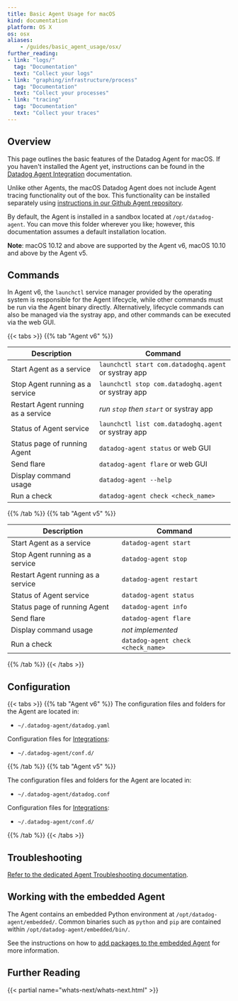 ```yaml
---
title: Basic Agent Usage for macOS
kind: documentation
platform: OS X
os: osx
aliases:
    - /guides/basic_agent_usage/osx/
further_reading:
- link: "logs/"
  tag: "Documentation"
  text: "Collect your logs"
- link: "graphing/infrastructure/process"
  tag: "Documentation"
  text: "Collect your processes"
- link: "tracing"
  tag: "Documentation"
  text: "Collect your traces"
---
```


## Overview

This page outlines the basic features of the Datadog Agent for macOS. If you haven't installed the Agent yet, instructions can be found in the [Datadog Agent Integration][1] documentation.

Unlike other Agents, the macOS Datadog Agent does not include Agent tracing functionality out of the box. This functionality can be installed separately using [instructions in our Github Agent repository][2].

By default, the Agent is installed in a sandbox located at `/opt/datadog-agent`. You can move this folder wherever you like; however, this documentation assumes a default installation location.

**Note**: macOS 10.12 and above are supported by the Agent v6, macOS 10.10 and above by the Agent v5.

## Commands

In Agent v6, the `launchctl` service manager provided by the operating system is responsible for the Agent lifecycle, while other commands must be run via the Agent binary directly. Alternatively, lifecycle commands can also be managed via the systray app, and other commands can be executed via the web GUI.

{{< tabs >}}
{{% tab "Agent v6" %}}

| Description                        | Command                                              |
| ---------------------------------- | --------------------------------------               |
| Start Agent as a service           | `launchctl start com.datadoghq.agent` or systray app |
| Stop Agent running as a service    | `launchctl stop com.datadoghq.agent` or systray app  |
| Restart Agent running as a service | _run `stop` then `start`_ or systray app             |
| Status of Agent service            | `launchctl list com.datadoghq.agent` or systray app  |
| Status page of running Agent       | `datadog-agent status` or web GUI                    |
| Send flare                         | `datadog-agent flare` or web GUI                     |
| Display command usage              | `datadog-agent --help`                               |
| Run a check                        | `datadog-agent check <check_name>`                   |


{{% /tab %}}
{{% tab "Agent v5" %}}

| Description                        | Command                            |
| ---------------------------------- | ---------------------------------- |
| Start Agent as a service           | `datadog-agent start`              |
| Stop Agent running as a service    | `datadog-agent stop`               |
| Restart Agent running as a service | `datadog-agent restart`            |
| Status of Agent service            | `datadog-agent status`             |
| Status page of running Agent       | `datadog-agent info`               |
| Send flare                         | `datadog-agent flare`              |
| Display command usage              | _not implemented_                  |
| Run a check                        | `datadog-agent check <check_name>` |

{{% /tab %}}
{{< /tabs >}}

## Configuration

{{< tabs >}}
{{% tab "Agent v6" %}}
The configuration files and folders for the Agent are located in:

* `~/.datadog-agent/datadog.yaml`

Configuration files for [Integrations][1]:

* `~/.datadog-agent/conf.d/`


[1]: /integrations
{{% /tab %}}
{{% tab "Agent v5" %}}

The configuration files and folders for the Agent are located in:

* `~/.datadog-agent/datadog.conf`

Configuration files for [Integrations][1]:

* `~/.datadog-agent/conf.d/`


[1]: /integrations
{{% /tab %}}
{{< /tabs >}}

## Troubleshooting

[Refer to the dedicated Agent Troubleshooting documentation][3].

## Working with the embedded Agent

The Agent contains an embedded Python environment at `/opt/datadog-agent/embedded/`. Common binaries such as `python` and `pip` are contained within `/opt/datadog-agent/embedded/bin/`.

See the instructions on how to [add packages to the embedded Agent][4] for more information.

## Further Reading

{{< partial name="whats-next/whats-next.html" >}}

[1]: https://app.datadoghq.com/account/settings#agent/mac
[2]: https://github.com/DataDog/datadog-agent/blob/master/docs/trace-agent/README.md#run-on-macos
[3]: /agent/troubleshooting
[4]: /agent/faq/custom_python_package
